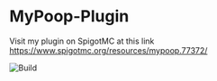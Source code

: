 # MyPoop-Plugin

Visit my plugin on SpigotMC at this link
https://www.spigotmc.org/resources/mypoop.77372/

![Build](https://github.com/dptmc/MyPoop-Plugin/workflows/Build/badge.svg)

